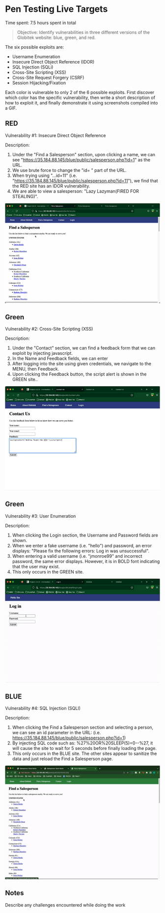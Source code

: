 # Pen Testing Live Targets

Time spent: 7.5 hours spent in total

> Objective: Identify vulnerabilities in three different versions of the Globitek website: blue, green, and red.

The six possible exploits are:

* Username Enumeration
* Insecure Direct Object Reference (IDOR)
* SQL Injection (SQLi)
* Cross-Site Scripting (XSS)
* Cross-Site Request Forgery (CSRF)
* Session Hijacking/Fixation

Each color is vulnerable to only 2 of the 6 possible exploits. First discover which color has the specific vulnerability, then write a short description of how to exploit it, and finally demonstrate it using screenshots compiled into a GIF.

## RED

Vulnerability #1: Insecure Direct Object Reference

Description: 
1) Under the "Find a Salesperson" section, upon clicking a name, we can see "https://35.184.88.145/blue/public/salesperson.php?id=1" as the URL.
2) We use brute force to change the "id= " part of the URL.
3) When trying using "...id=11" (i.e. "https://35.184.88.145/blue/public/salesperson.php?id=11"), we find that the RED site has an IDOR vulnerability.
4) We are able to view a salesperson: "Lazy Lazyman(FIRED FOR STEALING)".

<img src="Unit_8_IDOR.gif">


## Green

Vulnerability #2: Cross-Site Scripting (XSS)

Description:
1) Under the "Contact" section, we can find a feedback form that we can exploit by injecting javascript.
2) In the Name and Feedback fields, we can enter <script>alert('Andrew found the XSS!');</script>
3) After logging into the site using given credentials, we navigate to the MENU, then Feedback.
4) Upon clicking the Feedback button, the script alert is shown in the GREEN site..

<img src="Unit_8_XSS.gif">


## Green

Vulnerability #3: User Enumeration

Description:
1) When clicking the Login section, the Username and Password fields are shown.
2) When we enter a fake username (i.e. "hello") and password, an error displays: "Please fix the following errors: Log in was unsuccessful".
3) When entering a valid username (i.e. "jmonroe99" and incorrect password, the same error displays. However, it is in BOLD font indicating that the user may exist. 
4) This only occurs in the GREEN site.

<img src="Unit_8_UserEnumeration.gif">


## BLUE

Vulnerability #4: SQL Injection (SQLI)

Description:
1) When clicking the Find a Salesperson section and selecting a person, we can see an id parameter in the URL: 
  (i.e. https://35.184.88.145/blue/public/salesperson.php?id=1)
2) By injecting SQL code such as: %27%20OR%20SLEEP(5)=0--%27, it will cause the site to wait for 5 seconds before finally loading the page.
3) This only occurs in the BLUE site. The other sites appear to sanitize the data and just reload the Find a Salesperson page.

<img src="Unit_8_SQLI.gif">

## Notes

Describe any challenges encountered while doing the work

